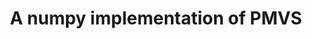 ---
title: "A numpy implementation of PMVS"
collection: sideprojects
permalink: /sideprojects/pmvs
excerpt: 'This is an unofficial python implementation of PMVS, decribed in <em>Accurate, dense, and robust multi-view stereopsis, PAMI2010</em>. The implementation is slow (no multi-thread and cuda) and it is for only study and illustration purpose.'
code: 'https://github.com/qq456cvb/SfM'
---